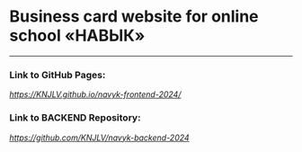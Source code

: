# Business card website for online school «‎НАВЫК»‎

___

### Link to GitHub Pages:

*https://KNJLV.github.io/navyk-frontend-2024/*

### Link to BACKEND Repository:

*https://github.com/KNJLV/navyk-backend-2024*
